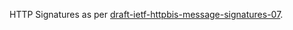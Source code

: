 HTTP Signatures as per [draft-ietf-httpbis-message-signatures-07](https://www.ietf.org/archive/id/draft-ietf-httpbis-message-signatures-07.html).